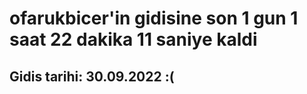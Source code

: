 # ofarukbicer'in gidisine son 1 gun 1 saat 22 dakika 11 saniye kaldi

## Gidis tarihi: 30.09.2022 :(